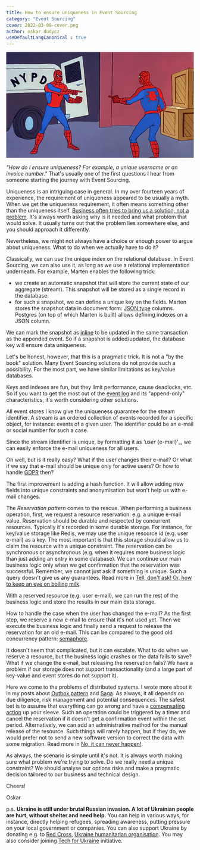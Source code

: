 ```yaml
---
title: How to ensure uniqueness in Event Sourcing
category: "Event Sourcing"
cover: 2022-03-09-cover.png
author: oskar dudycz
useDefaultLangCanonical : true
---
```


![cover](2022-03-09-cover.png)

_"How do I ensure uniqueness? For example, a unique username or an invoice number."_ That's usually one of the first questions I hear from someone starting the journey with Event Sourcing. 

Uniqueness is an intriguing case in general. In my over fourteen years of experience, the requirement of uniqueness appeared to be usually a myth. When we get the uniqueness requirement, it often means something other than the uniqueness itself. [Business often tries to bring us a solution, not a problem](/pl/bring_me_problems_not_solutions/). It's always worth asking why is it needed and what problem that would solve. It usually turns out that the problem lies somewhere else, and you should approach it differently.

Nevertheless, we might not always have a choice or enough power to argue about uniqueness. What to do when we actually have to do it?

Classically, we can use the unique index on the relational database. In Event Sourcing, we can also use it, as long as we use a relational implementation underneath. For example, Marten enables the following trick:
- we create an automatic snapshot that will store the current state of our aggregate (stream). This snapshot will be stored as a single record in the database.
- for such a snapshot, we can define a unique key on the fields. Marten stores the snapshot data in document form: [JSON type](https://www.postgresql.org/docs/current/datatype-json.html) columns. Postgres (on top of which Marten is built) allows defining indexes on a JSON column.

We can mark the snapshot as [inline](https://martendb.io/events/projections/inline.html) to be updated in the same transaction as the appended event. So if a snapshot is added/updated, the database key will ensure data uniqueness.

Let's be honest, however, that this is a pragmatic trick. It is not a "by the book" solution. Many Event Sourcing solutions do not provide such a possibility. For the most part, we have similar limitations as key/value databases.

Keys and indexes are fun, but they limit performance, cause deadlocks, etc. So if you want to get the most out of the [event log](/pl/relational_databases_are_event_stores/) and its "append-only" characteristics, it's worth considering other solutions.

All event stores I know give the uniqueness guarantee for the stream identifier. A stream is an ordered collection of events recorded for a specific object, for instance: events of a given user. The identifier could be an e-mail or social number for such a case.

Since the stream identifier is unique, by formatting it as _'user_ {e-mail}'_, we can easily enforce the e-mail uniqueness for all users.

Oh well, but is it really easy? What if the user changes their e-mail? Or what if we say that e-mail should be unique only for active users? Or how to handle [GDPR](https://en.wikipedia.org/wiki/General_Data_Protection_Regulation) then?

The first improvement is adding a hash function. It will allow adding new fields into unique constraints and anonymisation but won't help us with e-mail changes.

The _Reservation pattern_ comes to the rescue. When performing a business operation, first, we request a resource reservation: e.g. a unique e-mail value. Reservation should be durable and respected by concurrent resources. Typically it's recorded in some durable storage. For instance, for key/value storage like Redis, we may use the unique resource id (e.g. user e-mail) as a key. The most important is that this storage should allow us to claim the resource with a unique constraint. The reservation can be synchronous or asynchronous (e.g. when it requires more business logic than just adding an entry in some database). We can continue our main business logic only when we get confirmation that the reservation was successful. Remember, we cannot just ask if something is unique. Such a query doesn't give us any guarantees. Read more in [Tell, don't ask! Or, how to keep an eye on boiling milk](/pl/tell_dont_ask_how_to_keep_an_eye_on_boiling_milk/).

With a reserved resource (e.g. user e-mail), we can run the rest of the business logic and store the results in our main data storage. 

How to handle the case when the user has changed the e-mail? As the first step, we reserve a new e-mail to ensure that it's not used yet. Then we execute the business logic and finally send a request to release the reservation for an old e-mail. This can be compared to the good old concurrency pattern: [semaphore](https://en.wikipedia.org/wiki/Semaphore_(programming)).

It doesn't seem that complicated, but it can escalate. What to do when we reserve a resource, but the business logic crashes or the data fails to save? What if we change the e-mail, but releasing the reservation fails? We have a problem if our storage does not support transactionality (and a large part of key-value and event stores do not support it).

Here we come to the problems of distributed systems. I wrote more about it in my posts about [Outbox pattern](/pl/outbox_inbox_patterns_and_delivery_guarantees_explained/) and [Saga](/pl/saga_process_manager_distributed_transactions/). As always, it all depends on due diligence, risk management and potential consequences. The safest bet is to assume that everything can go wrong and have a [compensating action](/pl/what_texting_ex_has_to_do_with_event_driven_design/) up your sleeve. Such an operation could be triggered by a timer and cancel the reservation if it doesn't get a confirmation event within the set period. Alternatively, we can add an administrative method for the manual release of the resource. Such things will rarely happen, but if they do, we would prefer not to send a new software version to correct the data with some migration. Read more in [No, it can never happen!](/pl/no_it_can_never_happen/).

As always, the scenario is simple until it's not. It is always worth making sure what problem we're trying to solve. Do we really need a unique constraint? We should analyse our options risks and make a pragmatic decision tailored to our business and technical design.

Cheers!

Oskar

p.s. **Ukraine is still under brutal Russian invasion. A lot of Ukrainian people are hurt, without shelter and need help.** You can help in various ways, for instance, directly helping refugees, spreading awareness, putting pressure on your local government or companies. You can also support Ukraine by donating e.g. to [Red Cross](https://www.icrc.org/pl/donate/ukraine), [Ukraine humanitarian organisation](https://savelife.in.ua/pl/donate/). You may also consider joining [Tech for Ukraine](https://techtotherescue.org/tech/tech-for-ukraine) initiative.
